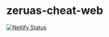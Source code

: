 # zeruas-cheat-web
[![Netlify Status](https://api.netlify.com/api/v1/badges/6be3c13d-97ce-4a33-b08f-3f1161caa1ef/deploy-status)](https://app.netlify.com/sites/tiny-halva-2d8fae/deploys)
